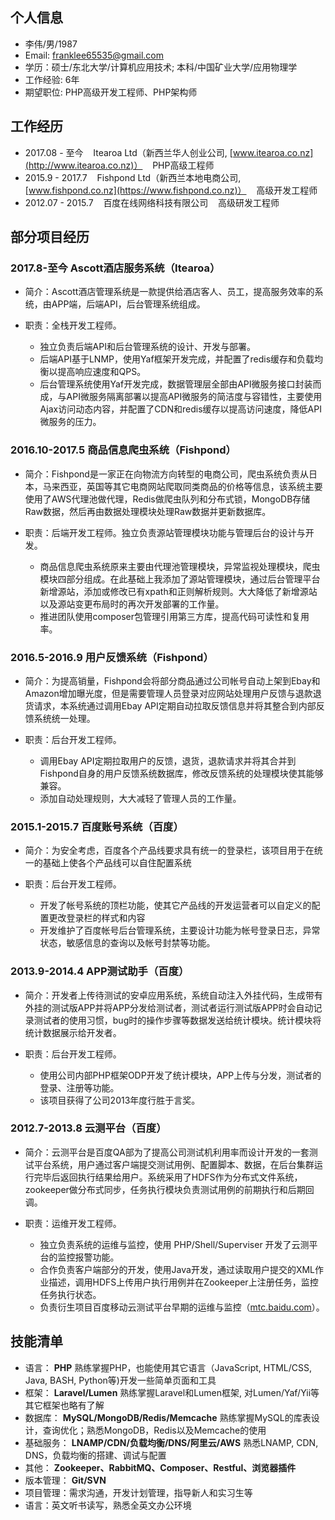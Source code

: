 ## 个人信息

* 李伟/男/1987
* Email: franklee65535@gmail.com
* 学历：硕士/东北大学/计算机应用技术; 本科/中国矿业大学/应用物理学
* 工作经验: 6年
* 期望职位: PHP高级开发工程师、PHP架构师


## 工作经历

* 2017.08 - 至今 &nbsp;&nbsp; Itearoa Ltd（新西兰华人创业公司, [www.itearoa.co.nz](http://www.itearoa.co.nz)） &nbsp;&nbsp; PHP高级工程师
* 2015.9 - 2017.7 &nbsp;&nbsp; Fishpond Ltd（新西兰本地电商公司, [www.fishpond.co.nz](https://www.fishpond.co.nz)） &nbsp;&nbsp; 高级开发工程师
* 2012.07 - 2015.7 &nbsp;&nbsp; 百度在线网络科技有限公司 &nbsp;&nbsp; 高级研发工程师 

## 部分项目经历

### 2017.8-至今 Ascott酒店服务系统（Itearoa）
* 简介：Ascott酒店管理系统是一款提供给酒店客人、员工，提高服务效率的系统，由APP端，后端API，后台管理系统组成。

* 职责：全栈开发工程师。
	* 独立负责后端API和后台管理系统的设计、开发与部署。
	* 后端API基于LNMP，使用Yaf框架开发完成，并配置了redis缓存和负载均衡以提高响应速度和QPS。
	* 后台管理系统使用Yaf开发完成，数据管理层全部由API微服务接口封装而成，与API微服务隔离部署以提高API微服务的简洁度与容错性，主要使用Ajax访问动态内容，并配置了CDN和redis缓存以提高访问速度，降低API微服务的压力。


### 2016.10-2017.5 商品信息爬虫系统（Fishpond）

* 简介：Fishpond是一家正在向物流方向转型的电商公司，爬虫系统负责从日本，马来西亚，英国等其它电商网站爬取同类商品的价格等信息，该系统主要使用了AWS代理池做代理，Redis做爬虫队列和分布式锁，MongoDB存储Raw数据，然后再由数据处理模块处理Raw数据并更新数据库。

* 职责：后端开发工程师。独立负责源站管理模块功能与管理后台的设计与开发。
	* 商品信息爬虫系统原来主要由代理池管理模块，异常监视处理模块，爬虫模块四部分组成。在此基础上我添加了源站管理模块，通过后台管理平台新增源站，添加或修改已有xpath和正则解析规则。大大降低了新增源站以及源站变更布局时的再次开发部署的工作量。
	* 推进团队使用composer包管理引用第三方库，提高代码可读性和复用率。

### 2016.5-2016.9 用户反馈系统（Fishpond）
* 简介：为提高销量，Fishpond会将部分商品通过公司帐号自动上架到Ebay和Amazon增加曝光度，但是需要管理人员登录对应网站处理用户反馈与退款退货请求，本系统通过调用Ebay API定期自动拉取反馈信息并将其整合到内部反馈系统统一处理。

* 职责：后台开发工程师。
	* 调用Ebay API定期拉取用户的反馈，退货，退款请求并将其合并到Fishpond自身的用户反馈系统数据库，修改反馈系统的处理模块使其能够兼容。
	* 添加自动处理规则，大大减轻了管理人员的工作量。

### 2015.1-2015.7 百度账号系统（百度）
* 简介：为安全考虑，百度各个产品线要求具有统一的登录栏，该项目用于在统一的基础上使各个产品线可以自住配置系统

* 职责：后台开发工程师。
	* 开发了帐号系统的顶栏功能，使其它产品线的开发运营者可以自定义的配置更改登录栏的样式和内容
	* 开发维护了百度帐号后台管理系统，主要设计功能为帐号登录日志，异常状态，敏感信息的查询以及帐号封禁等功能。
  
### 2013.9-2014.4 APP测试助手（百度）
  * 简介：开发者上传待测试的安卓应用系统，系统自动注入外挂代码，生成带有外挂的测试版APP并将APP分发给测试者，测试者运行测试版APP时会自动记录测试者的使用习惯，bug时的操作步骤等数据发送给统计模块。统计模块将统计数据展示给开发者。

  * 职责：后台开发工程师。
  	* 使用公司内部PHP框架ODP开发了统计模块，APP上传与分发，测试者的登录、注册等功能。
  	* 该项目获得了公司2013年度行胜于言奖。

### 2012.7-2013.8 云测平台（百度）
* 简介：云测平台是百度QA部为了提高公司测试机利用率而设计开发的一套测试平台系统，用户通过客户端提交测试用例、配置脚本、数据，在后台集群运行完毕后返回执行结果给用户。系统采用了HDFS作为分布式文件系统，zookeeper做分布式同步，任务执行模块负责测试用例的前期执行和后期回调。

* 职责：运维开发工程师。
	* 独立负责系统的运维与监控，使用 PHP/Shell/Superviser 开发了云测平台的监控报警功能。
	* 合作负责客户端部分的开发，使用Java开发，通过读取用户提交的XML作业描述，调用HDFS上传用户执行用例并在Zookeeper上注册任务，监控任务执行状态。
	* 负责衍生项目百度移动云测试平台早期的运维与监控（[mtc.baidu.com](http://mtc.baidu.com)）。



## 技能清单

* 语言：&nbsp;**PHP** 熟练掌握PHP，也能使用其它语言（JavaScript, HTML/CSS, Java, BASH, Python等)开发一些简单页面和工具
* 框架：&nbsp;**Laravel/Lumen** 熟练掌握Laravel和Lumen框架, 对Lumen/Yaf/Yii等其它框架也略有了解
* 数据库：&nbsp;**MySQL/MongoDB/Redis/Memcache** 熟练掌握MySQL的库表设计，查询优化；熟悉MongoDB，Redis以及Memcache的使用
* 基础服务：&nbsp;**LNAMP/CDN/负载均衡/DNS/阿里云/AWS** 熟悉LNAMP, CDN, DNS，负载均衡的搭建、调试与配置
* 其他：&nbsp;**Zookeeper、RabbitMQ、Composer、Restful、浏览器插件**
* 版本管理：&nbsp;**Git/SVN**
* 项目管理：需求沟通，开发计划管理，指导新人和实习生等
* 语言：英文听书读写，熟悉全英文办公环境


